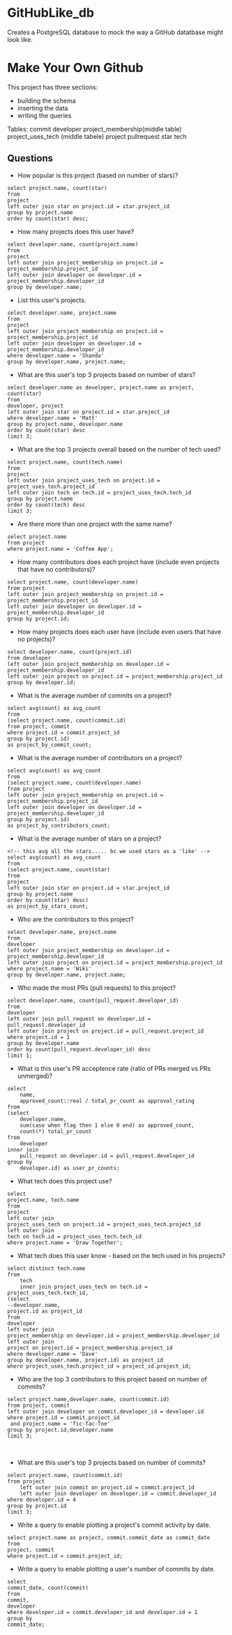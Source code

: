 # GitHubLike_db

Creates a PostgreSQL database to mock the way a GitHub datatbase might look like. 

# Make Your Own Github
This project has three sections:
  * building the schema
  * inserting the data
  * writing the queries


Tables: 
  commit
  developer
  project_membership(middle table)
  project_uses_tech (middle tabele)
  project
  pullrequest
  star
  tech

## Questions

* How popular is this project (based on number of stars)?
```
select project.name, count(star)
from
project
left outer join star on project.id = star.project_id
group by project.name
order by count(star) desc;
```
* How many projects does this user have?
```
select developer.name, count(project.name)
from
project
left outer join project_membership on project.id = project_membership.project_id
left outer join developer on developer.id = project_membership.developer_id
group by developer.name;
```
* List this user's projects.
```
select developer.name, project.name
from
project
left outer join project_membership on project.id = project_membership.project_id
left outer join developer on developer.id = project_membership.developer_id
where developer.name = 'Shanda'
group by developer.name, project.name;
```
* What are this user's top 3 projects based on number of stars?
```
select developer.name as developer, project.name as project, count(star)
from
developer, project
left outer join star on project.id = star.project_id
where developer.name = 'Matt'
group by project.name, developer.name
order by count(star) desc
limit 3;
```
* What are the top 3 projects overall based on the number of tech used?
```
select project.name, count(tech.name)
from
project
left outer join project_uses_tech on project.id = project_uses_tech.project_id
left outer join tech on tech.id = project_uses_tech.tech_id
group by project.name
order by count(tech) desc
limit 3;
```
* Are there more than one project with the same name?
```
select project.name
from project
where project.name = 'Coffee App';
```
* How many contributors does each project have (include even projects that have no contributors)?
```
select project.name, count(developer.name)
from project
left outer join project_membership on project.id = project_membership.project_id
left outer join developer on developer.id = project_membership.developer_id
group by project.id;
```
* How many projects does each user have (include even users that have no projects)?
```
select developer.name, count(project.id)
from developer
left outer join project_membership on developer.id = project_membership.developer_id
left outer join project on project.id = project_membership.project_id
group by developer.id;
```
* What is the average number of commits on a project?
```
select avg(count) as avg_count
from
(select project.name, count(commit.id)
from project, commit
where project.id = commit.project_id
group by project.id)
as project_by_commit_count;
```
* What is the average number of contributors on a project?
```
select avg(count) as avg_count
from
(select project.name, count(developer.name)
from project
left outer join project_membership on project.id = project_membership.project_id
left outer join developer on developer.id = project_membership.developer_id
group by project.id)
as project_by_contributors_count;
```
* What is the average number of stars on a project?
```
<!-- this avg all the stars..... bc we used stars as a 'like' -->
select avg(count) as avg_count
from
(select project.name, count(star)
from
project
left outer join star on project.id = star.project_id
group by project.name
order by count(star) desc)
as project_by_stars_count;
```
* Who are the contributors to this project?
```
select developer.name, project.name
from
developer
left outer join project_membership on developer.id = project_membership.developer_id
left outer join project on project.id = project_membership.project_id
where project.name = 'Wiki'
group by developer.name, project.name;
```
* Who made the most PRs (pull requests) to this project?
```
select developer.name, count(pull_request.developer_id)
from
developer
left outer join pull_request on developer.id = pull_request.developer_id
left outer join project on project.id = pull_request.project_id
where project.id = 1
group by developer.name
order by count(pull_request.developer_id) desc
limit 1;
```
* What is this user's PR acceptence rate (ratio of PRs merged vs PRs unmerged)?
```
select
	name,
	approved_count::real / total_pr_count as approval_rating
from
(select
	developer.name,
	sum(case when flag then 1 else 0 end) as approved_count,
	count(*) total_pr_count
from
	developer
inner join
	pull_request on developer.id = pull_request.developer_id
group by
	developer.id) as user_pr_counts;
```
* What tech does this project use?
```
select
project.name, tech.name
from
project
left outer join
project_uses_tech on project.id = project_uses_tech.project_id
left outer join
tech on tech.id = project_uses_tech.tech_id
where project.name = 'Draw Together';
```
* What tech does this user know - based on the tech used in his projects?
```
select distinct tech.name
from
	tech
	inner join project_uses_tech on tech.id = project_uses_tech.tech_id,
(select
--developer.name, 
project.id as project_id
from
developer
left outer join
project_membership on developer.id = project_membership.developer_id
left outer join
project on project.id = project_membership.project_id
where developer.name = 'Dave'
group by developer.name, project.id) as project_id 
where project_uses_tech.project_id = project_id.project_id;
```
* Who are the top 3 contributors to this project based on number of commits?
```
select project.name,developer.name, count(commit.id)
from project, commit
left outer join developer on commit.developer_id = developer.id
where project.id = commit.project_id
 and project.name = 'Tic-Tac-Toe'
group by project.id,developer.name
limit 3;
```
​
* What are this user's top 3 projects based on number of commits?
```
select project.name, count(commit.id)
from project
	left outer join commit on project.id = commit.project_id
	left outer join developer on developer.id = commit.developer_id
where developer.id = 4
group by project.id
limit 3;
```
* Write a query to enable plotting a project's commit activity by date.
```
select project.name as project, commit.commit_date as commit_date
from
project, commit
where project.id = commit.project_id;
```
* Write a query to enable plotting a user's number of commits by date.
```
select
commit_date, count(commit)
from
commit,
developer
where developer.id = commit.developer_id and developer.id = 1
group by
commit_date;
```
